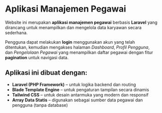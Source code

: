 <h1>Aplikasi Manajemen Pegawai</h1>

<p>
  Website ini merupakan <strong>aplikasi manajemen pegawai</strong> berbasis <strong>Laravel</strong> 
  yang dirancang untuk menampilkan dan mengelola data karyawan secara sederhana.
</p>

<p>
  Pengguna dapat melakukan <strong>login</strong> menggunakan akun yang telah ditentukan, 
  kemudian mengakses halaman <em>Dashboard</em>, <em>Profil Pengguna</em>, dan 
  <em>Pengelolaan Pegawai</em> yang menampilkan daftar pegawai dengan fitur 
  <strong>pagination</strong> untuk navigasi data.
</p>

<h2>Aplikasi ini dibuat dengan:</h2>
<ul>
  <li><strong>Laravel (PHP Framework)</strong> – untuk logika backend dan routing</li>
  <li><strong>Blade Template Engine</strong> – untuk pengaturan tampilan secara dinamis</li>
  <li><strong>Tailwind CSS</strong> – untuk desain antarmuka yang modern dan responsif</li>
  <li><strong>Array Data Statis</strong> – digunakan sebagai sumber data pegawai dan pengguna (tanpa database)</li>
</ul>
